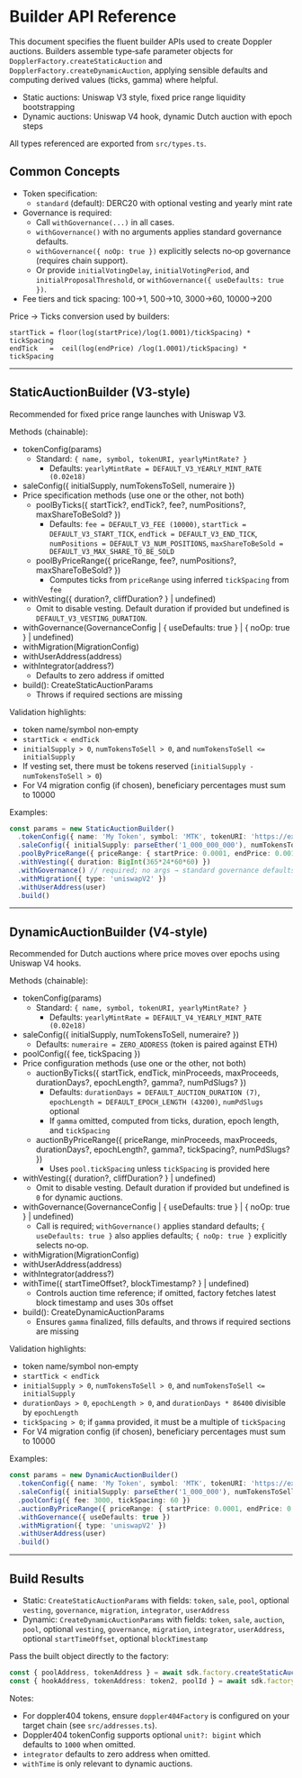 # Builder API Reference

This document specifies the fluent builder APIs used to create Doppler auctions. Builders assemble type‑safe parameter objects for `DopplerFactory.createStaticAuction` and `DopplerFactory.createDynamicAuction`, applying sensible defaults and computing derived values (ticks, gamma) where helpful.

- Static auctions: Uniswap V3 style, fixed price range liquidity bootstrapping
- Dynamic auctions: Uniswap V4 hook, dynamic Dutch auction with epoch steps

All types referenced are exported from `src/types.ts`.

## Common Concepts

- Token specification:
  - `standard` (default): DERC20 with optional vesting and yearly mint rate
- Governance is required:
  - Call `withGovernance(...)` in all cases.
  - `withGovernance()` with no arguments applies standard governance defaults.
  - `withGovernance({ noOp: true })` explicitly selects no‑op governance (requires chain support).
  - Or provide `initialVotingDelay`, `initialVotingPeriod`, and `initialProposalThreshold`, or `withGovernance({ useDefaults: true })`.
- Fee tiers and tick spacing: 100→1, 500→10, 3000→60, 10000→200

Price → Ticks conversion used by builders:
```
startTick = floor(log(startPrice)/log(1.0001)/tickSpacing) * tickSpacing
endTick   =  ceil(log(endPrice) /log(1.0001)/tickSpacing) * tickSpacing
```

---

## StaticAuctionBuilder (V3‑style)

Recommended for fixed price range launches with Uniswap V3.

Methods (chainable):

- tokenConfig(params)
  - Standard: `{ name, symbol, tokenURI, yearlyMintRate? }`
    - Defaults: `yearlyMintRate = DEFAULT_V3_YEARLY_MINT_RATE (0.02e18)`
- saleConfig({ initialSupply, numTokensToSell, numeraire })
- Price specification methods (use one or the other, not both)
  - poolByTicks({ startTick?, endTick?, fee?, numPositions?, maxShareToBeSold? })
    - Defaults: `fee = DEFAULT_V3_FEE (10000)`, `startTick = DEFAULT_V3_START_TICK`, `endTick = DEFAULT_V3_END_TICK`, `numPositions = DEFAULT_V3_NUM_POSITIONS`, `maxShareToBeSold = DEFAULT_V3_MAX_SHARE_TO_BE_SOLD`
  - poolByPriceRange({ priceRange, fee?, numPositions?, maxShareToBeSold? })
    - Computes ticks from `priceRange` using inferred `tickSpacing` from `fee`
- withVesting({ duration?, cliffDuration? } | undefined)
  - Omit to disable vesting. Default duration if provided but undefined is `DEFAULT_V3_VESTING_DURATION`.
- withGovernance(GovernanceConfig | { useDefaults: true } | { noOp: true } | undefined)
- withMigration(MigrationConfig)
- withUserAddress(address)
- withIntegrator(address?)
  - Defaults to zero address if omitted
- build(): CreateStaticAuctionParams
  - Throws if required sections are missing

Validation highlights:
- token name/symbol non‑empty
- `startTick < endTick`
- `initialSupply > 0`, `numTokensToSell > 0`, and `numTokensToSell <= initialSupply`
- If vesting set, there must be tokens reserved (`initialSupply - numTokensToSell > 0`)
- For V4 migration config (if chosen), beneficiary percentages must sum to 10000

Examples:
```ts
const params = new StaticAuctionBuilder()
  .tokenConfig({ name: 'My Token', symbol: 'MTK', tokenURI: 'https://example.com/mtk.json' })
  .saleConfig({ initialSupply: parseEther('1_000_000_000'), numTokensToSell: parseEther('900_000_000'), numeraire: weth })
  .poolByPriceRange({ priceRange: { startPrice: 0.0001, endPrice: 0.001 }, fee: 3000 })
  .withVesting({ duration: BigInt(365*24*60*60) })
  .withGovernance() // required; no args → standard governance defaults
  .withMigration({ type: 'uniswapV2' })
  .withUserAddress(user)
  .build()
```

---

## DynamicAuctionBuilder (V4‑style)

Recommended for Dutch auctions where price moves over epochs using Uniswap V4 hooks.

Methods (chainable):

- tokenConfig(params)
  - Standard: `{ name, symbol, tokenURI, yearlyMintRate? }`
    - Defaults: `yearlyMintRate = DEFAULT_V4_YEARLY_MINT_RATE (0.02e18)`
- saleConfig({ initialSupply, numTokensToSell, numeraire? })
  - Defaults: `numeraire = ZERO_ADDRESS` (token is paired against ETH)
- poolConfig({ fee, tickSpacing })
- Price configuration methods (use one or the other, not both)
  - auctionByTicks({ startTick, endTick, minProceeds, maxProceeds, durationDays?, epochLength?, gamma?, numPdSlugs? })
    - Defaults: `durationDays = DEFAULT_AUCTION_DURATION (7)`, `epochLength = DEFAULT_EPOCH_LENGTH (43200)`, `numPdSlugs` optional
    - If `gamma` omitted, computed from ticks, duration, epoch length, and `tickSpacing`
  - auctionByPriceRange({ priceRange, minProceeds, maxProceeds, durationDays?, epochLength?, gamma?, tickSpacing?, numPdSlugs? })
    - Uses `pool.tickSpacing` unless `tickSpacing` is provided here
- withVesting({ duration?, cliffDuration? } | undefined)
  - Omit to disable vesting. Default duration if provided but undefined is `0` for dynamic auctions.
- withGovernance(GovernanceConfig | { useDefaults: true } | { noOp: true } | undefined)
  - Call is required; `withGovernance()` applies standard defaults; `{ useDefaults: true }` also applies defaults; `{ noOp: true }` explicitly selects no‑op.
- withMigration(MigrationConfig)
- withUserAddress(address)
- withIntegrator(address?)
- withTime({ startTimeOffset?, blockTimestamp? } | undefined)
  - Controls auction time reference; if omitted, factory fetches latest block timestamp and uses 30s offset
- build(): CreateDynamicAuctionParams
  - Ensures `gamma` finalized, fills defaults, and throws if required sections are missing

Validation highlights:
- token name/symbol non‑empty
- `startTick < endTick`
- `initialSupply > 0`, `numTokensToSell > 0`, and `numTokensToSell <= initialSupply`
- `durationDays > 0`, `epochLength > 0`, and `durationDays * 86400` divisible by `epochLength`
- `tickSpacing > 0`; if `gamma` provided, it must be a multiple of `tickSpacing`
- For V4 migration config (if chosen), beneficiary percentages must sum to 10000

Examples:
```ts
const params = new DynamicAuctionBuilder()
  .tokenConfig({ name: 'My Token', symbol: 'MTK', tokenURI: 'https://example.com/mtk.json' })
  .saleConfig({ initialSupply: parseEther('1_000_000'), numTokensToSell: parseEther('900_000'), numeraire: weth })
  .poolConfig({ fee: 3000, tickSpacing: 60 })
  .auctionByPriceRange({ priceRange: { startPrice: 0.0001, endPrice: 0.001 }, minProceeds: parseEther('100'), maxProceeds: parseEther('1000') })
  .withGovernance({ useDefaults: true })
  .withMigration({ type: 'uniswapV2' })
  .withUserAddress(user)
  .build()
```

---

## Build Results

- Static: `CreateStaticAuctionParams` with fields: `token`, `sale`, `pool`, optional `vesting`, `governance`, `migration`, `integrator`, `userAddress`
- Dynamic: `CreateDynamicAuctionParams` with fields: `token`, `sale`, `auction`, `pool`, optional `vesting`, `governance`, `migration`, `integrator`, `userAddress`, optional `startTimeOffset`, optional `blockTimestamp`

Pass the built object directly to the factory:
```ts
const { poolAddress, tokenAddress } = await sdk.factory.createStaticAuction(staticParams)
const { hookAddress, tokenAddress: token2, poolId } = await sdk.factory.createDynamicAuction(dynamicParams)
```

Notes:
- For doppler404 tokens, ensure `doppler404Factory` is configured on your target chain (see `src/addresses.ts`).
- Doppler404 tokenConfig supports optional `unit?: bigint` which defaults to `1000` when omitted.
- `integrator` defaults to zero address when omitted.
- `withTime` is only relevant to dynamic auctions.
